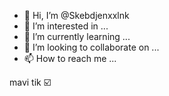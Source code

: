 - 👋 Hi, I’m @Skebdjenxxlnk
- 👀 I’m interested in ...
- 🌱 I’m currently learning ...
- 💞️ I’m looking to collaborate on ...
- 📫 How to reach me ...

<!---
Skebdjenxxlnk/Skebdjenxxlnk is a ✨ special ✨ repository because its `README.md` (this file) appears on your GitHub profile.
You can click the Preview link to take a look at your changes.
--->mavi tik ☑️
